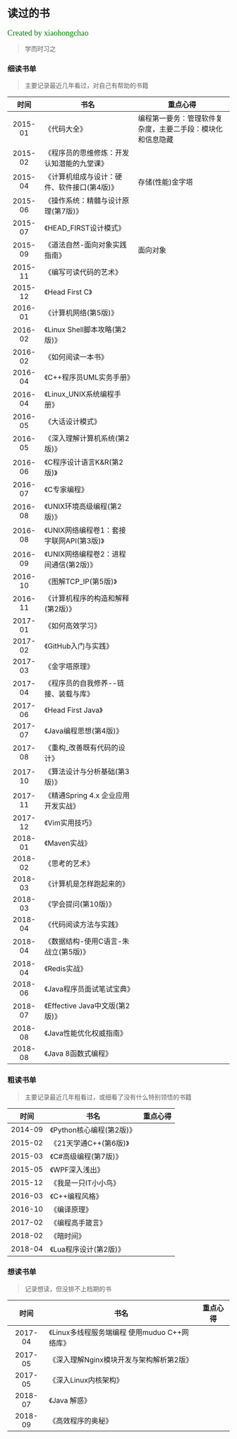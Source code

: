 # <font face="微软雅黑" size="5">读过的书</font>  
<font face="微软雅黑" color="green" size="4">Created by xiaohongchao</font>

>学而时习之
  

### 细读书单

>主要记录最近几年看过，对自己有帮助的书籍

| 时间 | 书名 | 重点心得 |  
| :-: | - | - |  
| 2015-01 | 《代码大全》 | 编程第一要务：管理软件复杂度，主要二手段：模块化和信息隐藏 |  
| 2015-02 | 《程序员的思维修炼：开发认知潜能的九堂课》 |  | 
| 2015-04 | 《计算机组成与设计：硬件、软件接口(第4版)》 | 存储(性能)金字塔 |
| 2015-06 | 《操作系统：精髓与设计原理(第7版)》 |  |  
| 2015-07 | 《HEAD_FIRST设计模式》 |  | 
| 2015-09 | 《道法自然-面向对象实践指南》 | 面向对象 |  
| 2015-11 | 《编写可读代码的艺术》 |  | 
| 2015-12 | 《Head First C》 |  | 
| 2016-01 | 《计算机网络(第5版)》 |  |  
| 2016-02 | 《Linux Shell脚本攻略(第2版)》 |  | 
| 2016-02 | 《如何阅读一本书》 |  |  
| 2016-04 | 《C++程序员UML实务手册》 |  |  
| 2016-04 | 《Linux_UNIX系统编程手册》 |  |  
| 2016-05 | 《大话设计模式》 |  | 
| 2016-05 | 《深入理解计算机系统(第2版)》 |  |  
| 2016-06 | 《C程序设计语言K&R(第2版)》 |  |  
| 2016-07 | 《C专家编程》 |  |  
| 2016-08 | 《UNIX环境高级编程(第2版)》 |  |  
| 2016-08 | 《UNIX网络编程卷1：套接字联网API(第3版)》 |  |  
| 2016-09 | 《UNIX网络编程卷2：进程间通信(第2版)》 |  |  
| 2016-10 | 《图解TCP_IP(第5版)》 |  |  
| 2016-11 | 《计算机程序的构造和解释(第2版)》 |  |  
| 2017-01 | 《如何高效学习》 |  |  
| 2017-02 | 《GitHub入门与实践》 |  | 
| 2017-03 | 《金字塔原理》 |  |  
| 2017-04 | 《程序员的自我修养--链接、装载与库》 |  |  
| 2017-06 | 《Head First Java》 |  | 
| 2017-07 | 《Java编程思想(第4版)》 |  | 
| 2017-08 | 《重构_改善既有代码的设计》 |  |  
| 2017-10 | 《算法设计与分析基础(第3版)》 |  |  
| 2017-11 | 《精通Spring 4.x 企业应用开发实战》 |  | 
| 2017-12 | 《Vim实用技巧》 |  |  
| 2018-01 | 《Maven实战》 |  |  
| 2018-02 | 《思考的艺术》 |  |  
| 2018-03 | 《计算机是怎样跑起来的》 |  |  
| 2018-03 | 《学会提问(第10版)》 |  |  
| 2018-04 | 《代码阅读方法与实践》 |  | 
| 2018-04 | 《数据结构-使用C语言-朱战立(第5版)》 |  |  
| 2018-04 | 《Redis实战》 |  |  
| 2018-06 | 《Java程序员面试笔试宝典》 |  |  
| 2018-07 | 《Effective Java中文版(第2版)》 |  |  
| 2018-08 | 《Java性能优化权威指南》 |  | 
| 2018-08 | 《Java 8函数式编程》 |  | 


### 粗读书单

>主要记录最近几年粗看过，或细看了没有什么特别领悟的书籍

| 时间 | 书名 | 重点心得 |  
| :-: | - | - |  
| 2014-09 | 《Python核心编程(第2版)》 |  | 
| 2015-02 | 《21天学通C++(第6版)》 |  | 
| 2015-03 | 《C#高级编程(第7版)》 |  | 
| 2015-05 | 《WPF深入浅出》 |  | 
| 2015-12 | 《我是一只IT小小鸟》 |  | 
| 2016-03 | 《C++编程风格》 |  | 
| 2016-10 | 《编译原理》 |  | 
| 2017-02 | 《编程高手箴言》 |  | 
| 2018-02 | 《暗时间》 |  | 
| 2018-04 | 《Lua程序设计(第2版)》 |  | 
  
### 想读书单

>记录想读，但没排不上档期的书

| 时间 | 书名 | 重点心得 |  
| :-: | - | - |  
| 2017-04 | 《Linux多线程服务端编程  使用muduo C++网络库》 |  |
| 2017-05 | 《深入理解Nginx模块开发与架构解析第2版》 |  | 
| 2017-05 | 《深入Linux内核架构》 |  | 
| 2018-07 | 《Java 解惑》 |  | 
| 2018-09 | 《高效程序的奥秘》 |  |  
 

